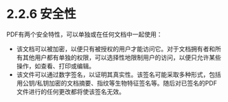 # 2.2.6 安全性

PDF有两个安全特性，可以单独或在任何文档中一起使用：

* 该文档可以被加密，以便只有被授权的用户才能访问它。对于文档拥有者和所有其他用户都有单独的权限，可以选择性地限制用户的访问，以便只允许某些操作，如查看、打印或编辑。
* 该文件可以通过数字签名，以证明其真实性。该签名可能采取多种形式，包括用公钥/私钥加密的文档摘要、指纹等生物特征签名等。随后对已签名的PDF文件进行的任何更改都将使该签名无效。

